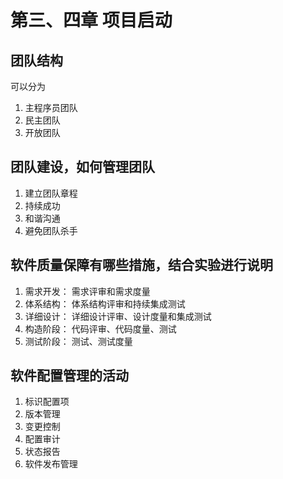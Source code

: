 # 第三、四章 项目启动

## 团队结构
可以分为
1. 主程序员团队
2. 民主团队
3. 开放团队

## 团队建设，如何管理团队
1. 建立团队章程
2. 持续成功
3. 和谐沟通
4. 避免团队杀手

## 软件质量保障有哪些措施，结合实验进行说明
1. 需求开发： 需求评审和需求度量
2. 体系结构： 体系结构评审和持续集成测试
3. 详细设计： 详细设计评审、设计度量和集成测试
4. 构造阶段： 代码评审、代码度量、测试
5. 测试阶段： 测试、测试度量

## 软件配置管理的活动
1. 标识配置项
2. 版本管理
3. 变更控制
4. 配置审计
5. 状态报告
6. 软件发布管理